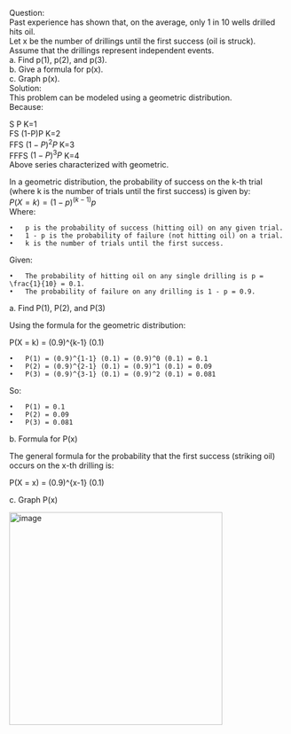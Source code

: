 Question:  
Past experience has shown that, on the average, only 1 in 10 wells drilled hits oil.   
Let x be the number of drillings until the first success (oil is struck).   
Assume that the drillings represent independent events.  
a. Find p(1), p(2), and p(3).  
b. Give a formula for p(x).  
c. Graph p(x).  
Solution:  
This problem can be modeled using a geometric distribution.  
Because:  

S	P  	K=1  
FS	(1-P)P 	K=2   
FFS	$(1-P)^2P$	K=3  
FFFS	$(1-P)^3P$  	K=4  
Above series characterized with geometric.

In a geometric distribution, the probability of success on the k-th trial   
(where k is the number of trials until the first success) is given by:  
$P(X=k)=(1-p)^{(k-1)}p$  
Where:

	•	p is the probability of success (hitting oil) on any given trial.
	•	1 - p is the probability of failure (not hitting oil) on a trial.
	•	k is the number of trials until the first success.

Given:

	•	The probability of hitting oil on any single drilling is p = \frac{1}{10} = 0.1.
	•	The probability of failure on any drilling is 1 - p = 0.9.

a. Find P(1), P(2), and P(3)

Using the formula for the geometric distribution:


P(X = k) = (0.9)^{k-1} (0.1)


	•	P(1) = (0.9)^{1-1} (0.1) = (0.9)^0 (0.1) = 0.1
	•	P(2) = (0.9)^{2-1} (0.1) = (0.9)^1 (0.1) = 0.09
	•	P(3) = (0.9)^{3-1} (0.1) = (0.9)^2 (0.1) = 0.081

So:

	•	P(1) = 0.1
	•	P(2) = 0.09
	•	P(3) = 0.081
b. Formula for P(x)

The general formula for the probability that the first success (striking oil) 
occurs on the x-th drilling is:

P(X = x) = (0.9)^{x-1} (0.1)

c. Graph P(x)

<img width="384" alt="image" src="https://github.com/user-attachments/assets/e40c981e-3b9c-4396-8209-ca9df77854f9">
